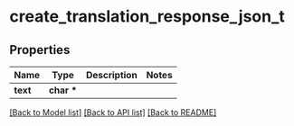 # create_translation_response_json_t

## Properties
Name | Type | Description | Notes
------------ | ------------- | ------------- | -------------
**text** | **char \*** |  | 

[[Back to Model list]](../README.md#documentation-for-models) [[Back to API list]](../README.md#documentation-for-api-endpoints) [[Back to README]](../README.md)



